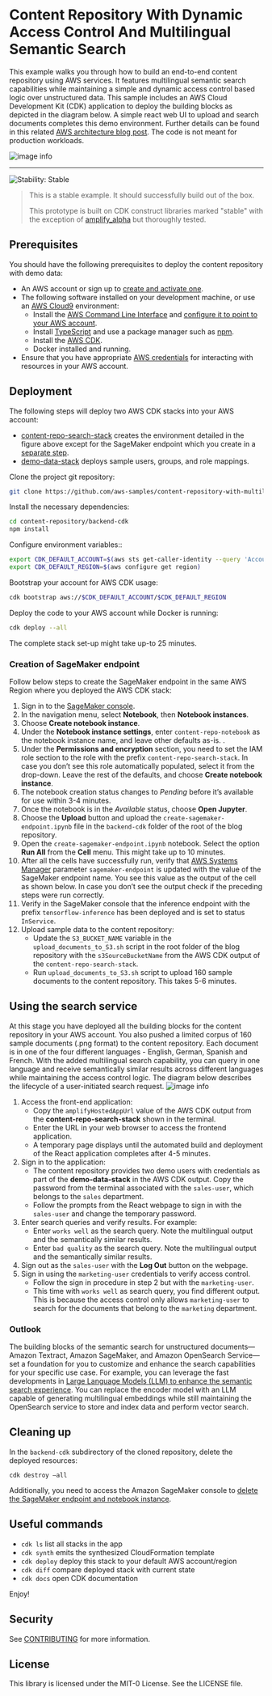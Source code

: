 # Content Repository With Dynamic Access Control And Multilingual Semantic Search

This example walks you through how to build an end-to-end content repository using AWS services. It features multilingual semantic search capabilities while maintaining a simple and dynamic access control based logic over unstructured data. This sample includes an AWS Cloud Development Kit (CDK) application to deploy the building blocks as depicted in the diagram below. A simple react web UI to upload and search documents completes this demo environment. Further details can be found in this related [AWS architecture blog post](https://aws.amazon.com/blogs/architecture/content-repository-for-unstructured-data-with-multilingual-semantic-search-part-2). The code is not meant for production workloads.


![image info](./backend-cdk/img/content_repo_architecture.png)

<!--BEGIN STABILITY BANNER-->
---

![Stability: Stable](https://img.shields.io/badge/stability-Stable-success.svg?style=for-the-badge)
> This is a stable example. It should successfully build out of the box.
>
> This prototype is built on CDK construct libraries marked "stable" with the exception of [amplify_alpha](https://docs.aws.amazon.com/cdk/api/v2/docs/aws-amplify-alpha-readme.html) but thoroughly tested.
<!--END STABILITY BANNER-->

## Prerequisites

You should have the following prerequisites to deploy the content repository with demo data:
* An AWS account or sign up to [create and activate one](https://aws.amazon.com/premiumsupport/knowledge-center/create-and-activate-aws-account/).
* The following software installed on your development machine, or use an [AWS Cloud9](https://aws.amazon.com/cloud9/) environment:
    * Install the [AWS Command Line Interface](https://aws.amazon.com/cli/) and [configure it to point to your AWS account](https://docs.aws.amazon.com/cli/latest/userguide/cli-chap-configure.html).
    * Install [TypeScript](https://www.typescriptlang.org/download) and use a package manager such as [npm](https://docs.npmjs.com/downloading-and-installing-packages-locally).
    * Install the [AWS CDK](https://docs.aws.amazon.com/cdk/latest/guide/getting_started.html).
    * Docker installed and running.
 * Ensure that you have appropriate [AWS credentials](https://docs.aws.amazon.com/cli/latest/userguide/cli-configure-files.html) for interacting with resources in your AWS account.

## Deployment

The following steps will deploy two AWS CDK stacks into your AWS account:
* [content-repo-search-stack](/backend-cdk/lib/blog-content-repo-search-stack.ts) creates the environment detailed in the figure above except for the SageMaker endpoint which you create in a [separate step](#creation-of-sagemaker-endpoint).
* [demo-data-stack](/backend-cdk/lib/userpool-demo-data-stack.ts) deploys sample users, groups, and role mappings.

Clone the project git repository:
```bash
git clone https://github.com/aws-samples/content-repository-with-multilingual-search content-repository
```

Install the necessary dependencies:
```bash
cd content-repository/backend-cdk
npm install
```

Configure environment variables::
```bash
export CDK_DEFAULT_ACCOUNT=$(aws sts get-caller-identity --query 'Account' --output text)
export CDK_DEFAULT_REGION=$(aws configure get region)
```

Bootstrap your account for AWS CDK usage:
```bash
cdk bootstrap aws://$CDK_DEFAULT_ACCOUNT/$CDK_DEFAULT_REGION
```

Deploy the code to your AWS account while Docker is running:
```bash
cdk deploy --all
```

The complete stack set-up might take up-to 25 minutes. 

### Creation of SageMaker endpoint
Follow below steps to create the SageMaker endpoint in the same AWS Region where you deployed the AWS CDK stack:
1. Sign in to the [SageMaker console](https://console.aws.amazon.com/sagemaker/).
2. In the navigation menu, select **Notebook**, then **Notebook instances**.
3. Choose **Create notebook instance**.
4. Under the **Notebook instance settings**, enter `content-repo-notebook` as the notebook instance name, and leave other defaults as-is. .
5. Under the **Permissions and encryption** section, you need to set the IAM role section to the role with the prefix `content-repo-search-stack`. In case you don’t see this role automatically populated, select it from the drop-down. Leave the rest of the defaults, and choose **Create notebook instance**.
6. The notebook creation status changes to *Pending* before it’s available for use within 3-4 minutes.
7. Once the notebook is in the *Available* status, choose **Open Jupyter**.
8. Choose the **Upload** button and upload the `create-sagemaker-endpoint.ipynb` file in the `backend-cdk` folder of the root of the blog repository.
9. Open the `create-sagemaker-endpoint.ipynb` notebook. Select the option **Run All** from the **Cell** menu. This might take up to 10 minutes. 
10. After all the cells have successfully run, verify that [AWS Systems Manager](https://aws.amazon.com/systems-manager/) parameter `sagemaker-endpoint` is updated with the value of the SageMaker endpoint name. You see this value as the output of the cell as shown below. In case you don’t see the output check if the preceding steps were run correctly. 
11. Verify in the SageMaker console that the inference endpoint with the prefix `tensorflow-inference` has been deployed and is set to status `InService`.
12. Upload sample data to the content repository:
    * Update the `S3_BUCKET_NAME` variable in the `upload_documents_to_S3.sh` script in the root folder of the blog repository with the `s3SourceBucketName` from the AWS CDK output of the `content-repo-search-stack`. 
    * Run `upload_documents_to_S3.sh` script to upload 160 sample documents to the content repository. This takes 5-6 minutes. 

## Using the search service

At this stage you have deployed all the building blocks for the content repository in your AWS account. You also pushed a limited corpus of 160 sample documents (.png format) to the content repository. Each document is in one of the four different languages - English, German, Spanish and French. With the added multilingual search capability, you can query in one language and receive semantically similar results across different languages while maintaining the access control logic. The diagram below describes the lifecycle of a user-initiated search request.
![image info](./backend-cdk/img/search_lifecycle.png)

1. Access the front-end application:
    * Copy the `amplifyHostedAppUrl` value of the AWS CDK output from the **content-repo-search-stack** shown in the terminal.
    * Enter the URL in your web browser to access the frontend application.
    * A temporary page displays until the automated build and deployment of the React application completes after 4-5 minutes.
2. Sign in to the application:
    * The content repository provides two demo users with credentials as part of the **demo-data-stack** in the AWS CDK output. Copy the password from the terminal associated with the `sales-user`, which belongs to the `sales` department.
    * Follow the prompts from the React webpage to sign in with the `sales-user` and change the temporary password.
3. Enter search queries and verify results. For example:
    * Enter `works well` as the search query. Note the multilingual output and the semantically similar results.
    * Enter `bad quality` as the search query. Note the multilingual output and the semantically similar results. 
4. Sign out as the `sales-user` with the **Log Out** button on the webpage.
4. Sign in using the `marketing-user` credentials to verify access control.
    * Follow the sign in procedure in step 2 but with the `marketing-user`.
    * This time with `works well` as search query, you find different output. This is because the access control only allows `marketing-user` to search for the documents that belong to the `marketing` department. 

### Outlook
The building blocks of the semantic search for unstructured documents—Amazon Textract, Amazon SageMaker, and Amazon OpenSearch Service—set a foundation for you to customize and enhance the search capabilities for your specific use case. For example, you can leverage the fast developments in [Large Language Models (LLM) to enhance the semantic search experience](https://docs.aws.amazon.com/solutions/latest/qnabot-on-aws/semantic-question-matching.html). You can replace the encoder model with an LLM capable of generating multilingual embeddings while still maintaining the OpenSearch service to store and index data and perform vector search. 

## Cleaning up

In the `backend-cdk` subdirectory of the cloned repository, delete the deployed resources:
```
cdk destroy –all 
```
Additionally, you need to access the Amazon SageMaker console to [delete the SageMaker endpoint and notebook instance](https://docs.aws.amazon.com/sagemaker/latest/dg/ex1-cleanup.html).

## Useful commands
 * `cdk ls`          list all stacks in the app
 * `cdk synth`       emits the synthesized CloudFormation template
 * `cdk deploy`      deploy this stack to your default AWS account/region
 * `cdk diff`        compare deployed stack with current state
 * `cdk docs`        open CDK documentation

Enjoy!

## Security

See [CONTRIBUTING](CONTRIBUTING.md#security-issue-notifications) for more information.

## License

This library is licensed under the MIT-0 License. See the LICENSE file.
